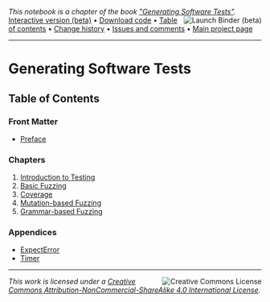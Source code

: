
_This notebook is a chapter of the book ["Generating Software Tests"](https://uds-se.github.io/fuzzingbook/Main.html)._ <br>
<a href="https://mybinder.org/v2/gh/uds-se/fuzzingbook/master?filepath=notebooks/Main.ipynb"><img style="float:right" src="https://mybinder.org/badge.svg" alt="Launch Binder (beta)"></a>
[Interactive version (beta)](https://mybinder.org/v2/gh/uds-se/fuzzingbook/master?filepath=notebooks/Main.ipynb) • 
[Download code](https://uds-se.github.io/fuzzingbook/code/Main.py) • 
[Table of contents](https://uds-se.github.io/fuzzingbook/Main.html) • 
[Change history](https://github.com/uds-se/fuzzingbook/commits/master/notebooks/Main.ipynb) • 
[Issues and comments](https://github.com/uds-se/fuzzingbook/issues) • 
[Main project page](https://github.com/uds-se/fuzzingbook/)
<hr>

# Generating Software Tests

## Table of Contents

### Front Matter

* [Preface](Preface.html)

### Chapters

1. [Introduction to Testing](Intro_Testing.html)
1. [Basic Fuzzing](Basic_Fuzzing.html)
1. [Coverage](Coverage.html)
1. [Mutation-based Fuzzing](Mutation_Fuzzing.html)
1. [Grammar-based Fuzzing](Grammars.html)


### Appendices

* [ExpectError](ExpectError.html)
* [Timer](Timer.html)


<hr>

<img style="float:right" src="https://i.creativecommons.org/l/by-nc-sa/4.0/88x31.png" alt="Creative Commons License">

_This work is licensed under a [Creative Commons Attribution-NonCommercial-ShareAlike 4.0 International License](http://creativecommons.org/licenses/by-nc-sa/4.0/)._<br>
